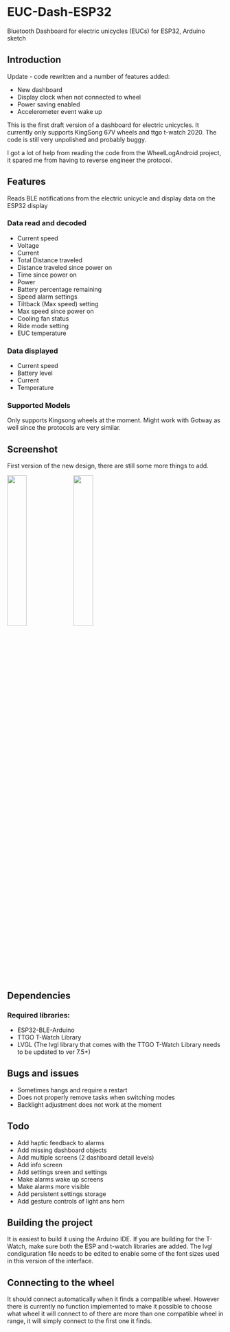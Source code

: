 # EUC-Dash-ESP32
Bluetooth Dashboard for electric unicycles (EUCs) for ESP32, Arduino sketch

## Introduction
Update - code rewritten and a number of features added:
- New dashboard
- Display clock when not connected to wheel
- Power saving enabled
- Accelerometer event wake up

This is the first draft version of a dashboard for electric unicycles. It currently only supports KingSong 67V wheels and ttgo t-watch 2020. The code is still very unpolished and probably buggy.

I got a lot of help from reading the code from the WheelLogAndroid project, it spared me from having to reverse engineer the protocol.


## Features
Reads BLE notifications from the electric unicycle and display data on the ESP32 display
### Data read and decoded
- Current speed
- Voltage
- Current
- Total Distance traveled
- Distance traveled since power on
- Time since power on
- Power
- Battery percentage remaining
- Speed alarm settings
- Tiltback (Max speed) setting
- Max speed since power on
- Cooling fan status
- Ride mode setting
- EUC temperature
### Data displayed 
- Current speed
- Battery level
- Current
- Temperature
### Supported Models
Only supports Kingsong wheels at the moment. Might work with Gotway as well since the protocols are very similar.
## Screenshot
First version of the new design, there are still some more things to add.
<div>
  <img src="https://github.com/Pickelhaupt/EUC-Dash-ESP32/raw/master/Images/ride-crop-small.jpg" width="30%" align="left"/>
  <img src="https://github.com/Pickelhaupt/EUC-Dash-ESP32/raw/master/Images/watch-crop-small.jpg" width="30%" align="center"/>
</div>

## Dependencies
### Required libraries:
- ESP32-BLE-Arduino
- TTGO T-Watch Library
- LVGL (The lvgl library that comes with the TTGO T-Watch Library needs to be updated to ver 7.5+)
## Bugs and issues
- Sometimes hangs and require a restart
- Does not properly remove tasks when switching modes
- Backlight adjustment does not work at the moment
## Todo
- Add haptic feedback to alarms
- Add missing dashboard objects
- Add multiple screens (2 dashboard detail levels)
- Add info screen
- Add settings sreen and settings
- Make alarms wake up screens
- Make alarms more visible
- Add persistent settings storage
- Add gesture controls of light ans horn
## Building the project
It is easiest to build it using the Arduino IDE. If you are building for the T-Watch, make sure both the ESP and t-watch libraries are added. The lvgl condiguration file needs to be edited to enable some of the font sizes used in this version of the interface.
## Connecting to the wheel
It should connect automatically when it finds a compatible wheel. However there is currently no function implemented to make it possible to choose what wheel it will connect to of there are more than one compatible wheel in range, it will simply connect to the first one it finds.

